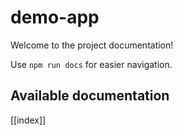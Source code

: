 # demo-app

Welcome to the project documentation!

Use `npm run docs` for easier navigation.

## Available documentation

[[index]]
